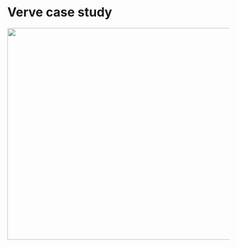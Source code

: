 # Verve case study

<img src="https://images.unsplash.com/photo-1523961131990-5ea7c61b2107?ixid=MnwxMjA3fDB8MHxwaG90by1wYWdlfHx8fGVufDB8fHx8&ixlib=rb-1.2.1&auto=format&fit=crop&w=774&q=80" width="640" height="480"/>
